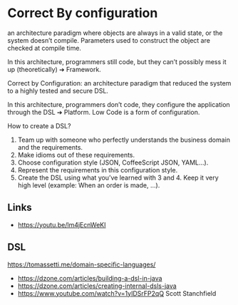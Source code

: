 # Correct By configuration

an architecture paradigm where objects are always in a valid state, or the system doesn’t compile. Parameters used to construct the object are checked at compile time.

In this architecture, programmers still code, but they can’t possibly mess it up (theoretically) ➔ Framework.

Correct by Configuration: an architecture paradigm that reduced the system to a highly tested and secure DSL.

In this architecture, programmers don’t code, they configure the application through the DSL ➔ Platform.
Low Code is a form of configuration.

How to create a DSL?
1. Team up with someone who perfectly understands the business domain and the requirements.
2. Make idioms out of these requirements.
3. Choose configuration style (JSON, CoffeeScript JSON, YAML…).
4. Represent the requirements in this configuration style.
5. Create the DSL using what you’ve learned with 3 and 4. Keep it very high level (example: When an order is made, …).

## Links

- https://youtu.be/lm4jEcnWeKI

## DSL

https://tomassetti.me/domain-specific-languages/
- https://dzone.com/articles/building-a-dsl-in-java
- https://dzone.com/articles/creating-internal-dsls-java
- https://www.youtube.com/watch?v=1yIDSrFP2qQ  Scott Stanchfield
